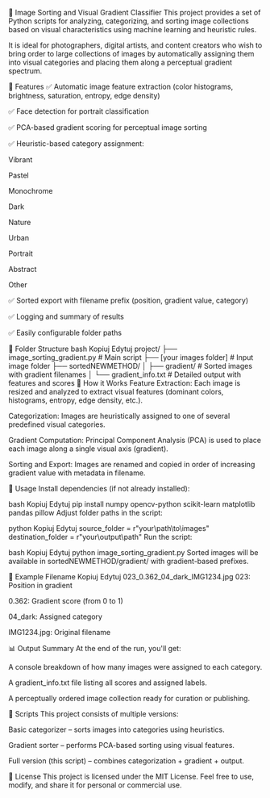 📸 Image Sorting and Visual Gradient Classifier
This project provides a set of Python scripts for analyzing, categorizing, and sorting image collections based on visual characteristics using machine learning and heuristic rules.

It is ideal for photographers, digital artists, and content creators who wish to bring order to large collections of images by automatically assigning them into visual categories and placing them along a perceptual gradient spectrum.

🔧 Features
✅ Automatic image feature extraction (color histograms, brightness, saturation, entropy, edge density)

✅ Face detection for portrait classification

✅ PCA-based gradient scoring for perceptual image sorting

✅ Heuristic-based category assignment:

Vibrant

Pastel

Monochrome

Dark

Nature

Urban

Portrait

Abstract

Other

✅ Sorted export with filename prefix (position, gradient value, category)

✅ Logging and summary of results

✅ Easily configurable folder paths

📁 Folder Structure
bash
Kopiuj
Edytuj
project/
├── image_sorting_gradient.py     # Main script
├── [your images folder]          # Input image folder
├── sortedNEWMETHOD/
│   ├── gradient/                 # Sorted images with gradient filenames
│   └── gradient_info.txt         # Detailed output with features and scores
🧠 How it Works
Feature Extraction: Each image is resized and analyzed to extract visual features (dominant colors, histograms, entropy, edge density, etc.).

Categorization: Images are heuristically assigned to one of several predefined visual categories.

Gradient Computation: Principal Component Analysis (PCA) is used to place each image along a single visual axis (gradient).

Sorting and Export: Images are renamed and copied in order of increasing gradient value with metadata in filename.

🚀 Usage
Install dependencies (if not already installed):

bash
Kopiuj
Edytuj
pip install numpy opencv-python scikit-learn matplotlib pandas pillow
Adjust folder paths in the script:

python
Kopiuj
Edytuj
source_folder = r"your\path\to\images"
destination_folder = r"your\output\path"
Run the script:

bash
Kopiuj
Edytuj
python image_sorting_gradient.py
Sorted images will be available in sortedNEWMETHOD/gradient/ with gradient-based prefixes.

📝 Example Filename
Kopiuj
Edytuj
023_0.362_04_dark_IMG1234.jpg
023: Position in gradient

0.362: Gradient score (from 0 to 1)

04_dark: Assigned category

IMG1234.jpg: Original filename

📊 Output Summary
At the end of the run, you'll get:

A console breakdown of how many images were assigned to each category.

A gradient_info.txt file listing all scores and assigned labels.

A perceptually ordered image collection ready for curation or publishing.

🧪 Scripts
This project consists of multiple versions:

Basic categorizer – sorts images into categories using heuristics.

Gradient sorter – performs PCA-based sorting using visual features.

Full version (this script) – combines categorization + gradient + output.

🤝 License
This project is licensed under the MIT License. Feel free to use, modify, and share it for personal or commercial use.
